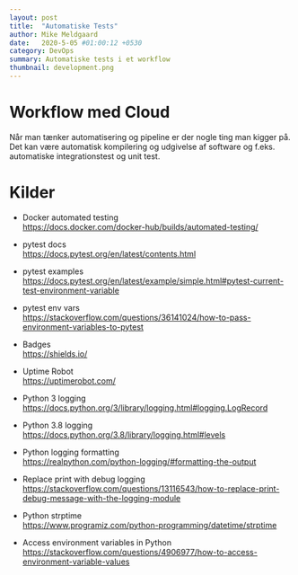 ```yaml
---
layout: post
title:  "Automatiske Tests"
author: Mike Meldgaard
date:   2020-5-05 #01:00:12 +0530
category: DevOps
summary: Automatiske tests i et workflow
thumbnail: development.png
---
```


# Workflow med Cloud
Når man tænker automatisering og pipeline er der nogle ting man kigger på. Det kan være automatisk kompilering og udgivelse af software og f.eks. automatiske integrationstest og unit test.


# Kilder
- Docker automated testing<br><https://docs.docker.com/docker-hub/builds/automated-testing/>
- pytest docs<br><https://docs.pytest.org/en/latest/contents.html>
- pytest examples<br><https://docs.pytest.org/en/latest/example/simple.html#pytest-current-test-environment-variable>
- pytest env vars<br><https://stackoverflow.com/questions/36141024/how-to-pass-environment-variables-to-pytest>
- Badges<br><https://shields.io/>
- Uptime Robot<br><https://uptimerobot.com/>

- Python 3 logging<br><https://docs.python.org/3/library/logging.html#logging.LogRecord>
- Python 3.8 logging<br><https://docs.python.org/3.8/library/logging.html#levels>
- Python logging formatting<br><https://realpython.com/python-logging/#formatting-the-output>
- Replace print with debug logging<br><https://stackoverflow.com/questions/13116543/how-to-replace-print-debug-message-with-the-logging-module>
- Python strptime<br><https://www.programiz.com/python-programming/datetime/strptime>
- Access environment variables in Python<br><https://stackoverflow.com/questions/4906977/how-to-access-environment-variable-values>